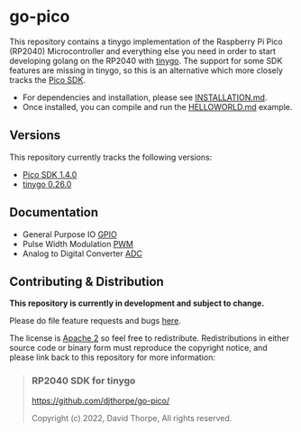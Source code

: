 # go-pico

This repository contains a tinygo implementation of the  Raspberry Pi Pico (RP2040) Microcontroller
and everything else you need in order to start developing golang on the 
RP2040  with [tinygo](https://tinygo.org/). The support for some SDK features are missing in tinygo, so this is an alternative which more closely tracks the [Pico SDK](https://github.com/raspberrypi/pico-sdk).

  * For dependencies and installation, please see [INSTALLATION.md](doc/INSTALLATION.md).
  * Once installed, you can compile and run the [HELLOWORLD.md](doc/HELLOWORLD.md) example.

## Versions

This repository currently tracks the following versions:

   * [Pico SDK 1.4.0](https://github.com/raspberrypi/pico-sdk/tree/1.4.0)
   * [tinygo 0.26.0](https://github.com/tinygo-org/tinygo/tree/v0.26.0)

## Documentation

  * General Purpose IO [GPIO](GPIO.md)
  * Pulse Width Modulation [PWM](PWM.md)
  * Analog to Digital Converter [ADC](ADC.md)

## Contributing & Distribution

__This repository is currently in development and subject to change.__

Please do file feature requests and bugs [here](https://github.com/djthorpe/go-pico/issues).

The license is [Apache 2](LICENSE) so feel free to redistribute. Redistributions in either source
code or binary form must reproduce the copyright notice, and please link back to this
repository for more information:

> ### RP2040 SDK for tinygo
> https://github.com/djthorpe/go-pico/
>
> Copyright (c) 2022, David Thorpe, All rights reserved.


